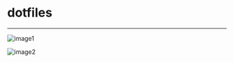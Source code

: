 # dotfiles



----

![image1]('https://github.com/MatthewRGonzalez/dotfiles/blob/main/images/Screen%20Shot%202020-12-08%20at%209.45.43%20PM.png?raw=true')

![image2]('https://github.com/MatthewRGonzalez/dotfiles/blob/main/images/Screen%20Shot%202020-12-08%20at%209.47.35%20PM.png?raw=true')
